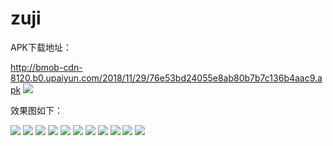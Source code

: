 # zuji

APK下载地址：

http://bmob-cdn-8120.b0.upaiyun.com/2018/11/29/76e53bd24055e8ab80b7b7c136b4aac9.apk
![](https://github.com/wulee510505/zuji51/blob/master/screenshots/bg_zanshang.png)


效果图如下：

![](https://github.com/wulee510505/zuji51/blob/master/screenshots/zuji_1.jpg)
![](https://github.com/wulee510505/zuji51/blob/master/screenshots/zuji_8.jpg)
![](https://github.com/wulee510505/zuji51/blob/master/screenshots/zuji_9.jpg)
![](https://github.com/wulee510505/zuji51/blob/master/screenshots/zuji_10.jpg)
![](https://github.com/wulee510505/zuji51/blob/master/screenshots/zuji_11.jpg)
![](https://github.com/wulee510505/zuji51/blob/master/screenshots/zuji_14.jpg)
![](https://github.com/wulee510505/zuji51/blob/master/screenshots/zuji_15.jpg)
![](https://github.com/wulee510505/zuji51/blob/master/screenshots/zuji_2.jpg)
![](https://github.com/wulee510505/zuji51/blob/master/screenshots/zuji_4.jpg)
![](https://github.com/wulee510505/zuji51/blob/master/screenshots/zuji_6.jpg)
![](https://github.com/wulee510505/zuji51/blob/master/screenshots/zuji_3.jpg)
